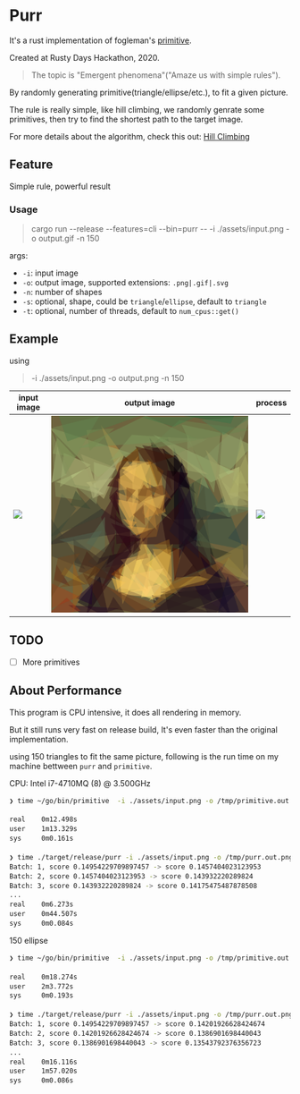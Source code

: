 # Purr

It's a rust implementation of fogleman's [primitive](https://github.com/fogleman/primitive).

Created at Rusty Days Hackathon, 2020.

> The topic is "Emergent phenomena"("Amaze us with simple rules").

By randomly generating primitive(triangle/ellipse/etc.), to fit a given picture.

The rule is really simple, like hill climbing, we randomly genrate some primitives, then try to find the shortest path to the target image.

For more details about the algorithm, check this out: [Hill Climbing](https://en.wikipedia.org/wiki/Hill_climbing)

## Feature

Simple rule, powerful result

### Usage

> cargo run --release --features=cli --bin=purr  --  -i ./assets/input.png -o output.gif -n 150

args:

- `-i`: input image
- `-o`: output image, supported extensions: `.png|.gif|.svg`
- `-n`: number of shapes
- `-s`: optional, shape, could be `triangle`/`ellipse`, default to `triangle`
- `-t`: optional, number of threads, default to `num_cpus::get()`

## Example

using

> -i ./assets/input.png -o output.png -n 150

| input image | output image | process |
| --- | --- | --- |
| <img src="assets/input.png" width="1024"/> | <img src="assets/output.gif.png" /> | <img src="assets/output.gif" /> |


## TODO

- [ ] More primitives


## About Performance

This program is CPU intensive, it does all rendering in memory.

But it still runs very fast on release build, It's even faster than the original implementation.

using 150 triangles to fit the same picture, following is the run time on my machine bettween `purr` and `primitive`.

CPU: Intel i7-4710MQ (8) @ 3.500GHz

```bash
❯ time ~/go/bin/primitive  -i ./assets/input.png -o /tmp/primitive.out.png -n 150 -s 800

real    0m12.498s
user    1m13.329s
sys     0m0.161s

❯ time ./target/release/purr -i ./assets/input.png -o /tmp/purr.out.png -n 150
Batch: 1, score 0.14954229709897457 -> score 0.1457404023123953
Batch: 2, score 0.1457404023123953 -> score 0.143932220289824
Batch: 3, score 0.143932220289824 -> score 0.14175475487878508
...
real    0m6.273s
user    0m44.507s
sys     0m0.084s
```

150 ellipse

```bash
❯ time ~/go/bin/primitive  -i ./assets/input.png -o /tmp/primitive.out.png -n 150 -s 800 -m 3

real    0m18.274s
user    2m3.772s
sys     0m0.193s

❯ time ./target/release/purr -i ./assets/input.png -o /tmp/purr.out.png -n 150 -s ellipse
Batch: 1, score 0.14954229709897457 -> score 0.14201926628424674
Batch: 2, score 0.14201926628424674 -> score 0.1386901698440043
Batch: 3, score 0.1386901698440043 -> score 0.13543792376356723
...
real    0m16.116s
user    1m57.020s
sys     0m0.086s
```
